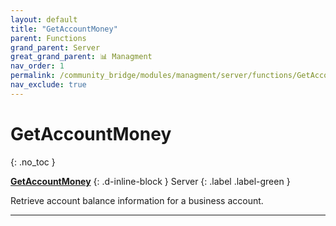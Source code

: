 ```yaml
---
layout: default
title: "GetAccountMoney"
parent: Functions
grand_parent: Server
great_grand_parent: 📊 Managment
nav_order: 1
permalink: /community_bridge/modules/managment/server/functions/GetAccountMoney/
nav_exclude: true
---
```


# GetAccountMoney
{: .no_toc }

**[GetAccountMoney](GetAccountMoney.md)**
{: .d-inline-block }
Server
{: .label .label-green }

Retrieve account balance information for a business account.

---